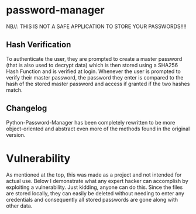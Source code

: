 # password-manager
NB//: THIS IS NOT A SAFE APPLICATION TO STORE YOUR PASSWORDS!!!!
## Hash Verification
 To authenticate the user, they are prompted to create a master password (that is also used to decrypt data) which is then stored using a SHA256 Hash Function and is verified at login. Whenever the user is prompted to verify their master password, the password they enter is compared to the hash of the stored master password and access if granted if the two hashes match.
 ## Changelog
Python-Password-Manager has been completely rewritten to be more object-oriented and abstract even more of the methods found in the original version.
# Vulnerability
As mentioned at the top, this was made as a project and not intended for actual use. Below I demonstrate what any expert hacker can accomplish by exploiting a vulnerability. Just kidding, anyone can do this. Since the files are stored locally, they can easily be deleted without needing to enter any credentials and consequently all stored passwords are gone along with other data.